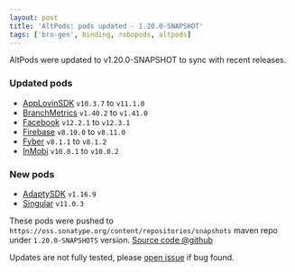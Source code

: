 ```yaml
---
layout: post
title: 'AltPods: pods updated - 1.20.0-SNAPSHOT'
tags: ['bro-gen', binding, robopods, altpods]
---
```

AltPods were updated to v1.20.0-SNAPSHOT to sync with recent releases.

### Updated pods
- [AppLovinSDK](https://github.com/dkimitsa/robovm-robopods/tree/alt/applovinsdk) `v10.3.7` to `v11.1.0`
- [BranchMetrics](https://github.com/dkimitsa/robovm-robopods/tree/alt/branchmetrics) `v1.40.2` to `v1.41.0`
- [Facebook](https://github.com/dkimitsa/robovm-robopods/tree/alt/facebook) `v12.2.1` to `v12.3.1`
- [Firebase](https://github.com/dkimitsa/robovm-robopods/tree/alt/firebase) `v8.10.0` to `v8.11.0`
- [Fyber](https://github.com/dkimitsa/robovm-robopods/tree/alt/fyber) `v8.1.1` to `v8.1.2`
- [InMobi](https://github.com/dkimitsa/robovm-robopods/blob/alt/inmobi) `v10.0.1` to `v10.0.2`

### New pods
- [AdaptySDK](https://github.com/dkimitsa/robovm-robopods/tree/alt/adapty/) `v1.16.9`
- [Singular](https://github.com/dkimitsa/robovm-robopods/tree/alt/singular/) `v11.0.3`

These pods were pushed to `https://oss.sonatype.org/content/repositories/snapshots` maven repo under `1.20.0-SNAPSHOTS` version.
[Source code @github](https://github.com/dkimitsa/robovm-robopods)

Updates are not fully tested, please [open issue](https://github.com/dkimitsa/robovm-robopods/issues/new) if bug found.
